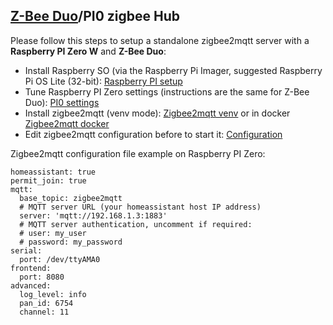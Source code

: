 ## [Z-Bee Duo](https://gio-dot.github.io/Z-Bee-Duo/)/PI0 zigbee Hub


Please follow this steps to setup a standalone zigbee2mqtt server with a **Raspberry PI Zero W** and **Z-Bee Duo**:
- Install Raspberry SO (via the Raspberry Pi Imager, suggested Raspberry Pi OS Lite (32-bit): [Raspberry PI setup](https://projects.raspberrypi.org/en/projects/raspberry-pi-setting-up/2)
- Tune Raspberry PI Zero settings (instructions are the same for Z-Bee Duo): [PI0 settings](https://www.zigbee2mqtt.io/guide/adapters/flashing/connecting_cc2530.html#to-a-raspberry-pi-zero)
- Install zigbee2mqtt (venv mode): [Zigbee2mqtt venv](https://www.zigbee2mqtt.io/information/virtual_environment.html) or in docker [Zigbee2mqtt docker](https://www.zigbee2mqtt.io/guide/installation/02_docker.html#creating-the-initial-configuration)
- Edit zigbee2mqtt configuration before to start it: [Configuration](https://www.zigbee2mqtt.io/guide/configuration/)


Zigbee2mqtt configuration file example on Raspberry PI Zero:
```
homeassistant: true
permit_join: true
mqtt:
  base_topic: zigbee2mqtt
  # MQTT server URL (your homeassistant host IP address)
  server: 'mqtt://192.168.1.3:1883'
  # MQTT server authentication, uncomment if required:
  # user: my_user
  # password: my_password
serial:
  port: /dev/ttyAMA0
frontend:
  port: 8080
advanced:
  log_level: info
  pan_id: 6754
  channel: 11
  
 ```


